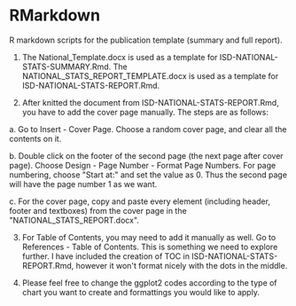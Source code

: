 # RMarkdown
R markdown scripts for the publication template (summary and full report). 

1. The National_Template.docx is used as a template for ISD-NATIONAL-STATS-SUMMARY.Rmd. The NATIONAL_STATS_REPORT_TEMPLATE.docx is used as a template for ISD-NATIONAL-STATS-REPORT.Rmd. 

2. After knitted the document from ISD-NATIONAL-STATS-REPORT.Rmd, you have to add the cover page manually. The steps are as follows:

a. Go to Insert - Cover Page. Choose a random cover page, and clear all the contents on it. 

b. Double click on the footer of the second page (the next page after cover page). Choose Design - Page Number - Format Page Numbers. For page numbering, choose "Start at:" and set the value as 0. Thus the second page will have the page number 1 as we want. 

c. For the cover page, copy and paste every element (including header, footer and textboxes) from the cover page in the "NATIONAL_STATS_REPORT.docx". 

3. For Table of Contents, you may need to add it manually as well. Go to References - Table of Contents. This is something we need to explore further. I have included the creation of TOC in ISD-NATIONAL-STATS-REPORT.Rmd, however it won't format nicely with the dots in the middle. 

4. Please feel free to change the ggplot2 codes according to the type of chart you want to create and formattings you would like to apply. 

